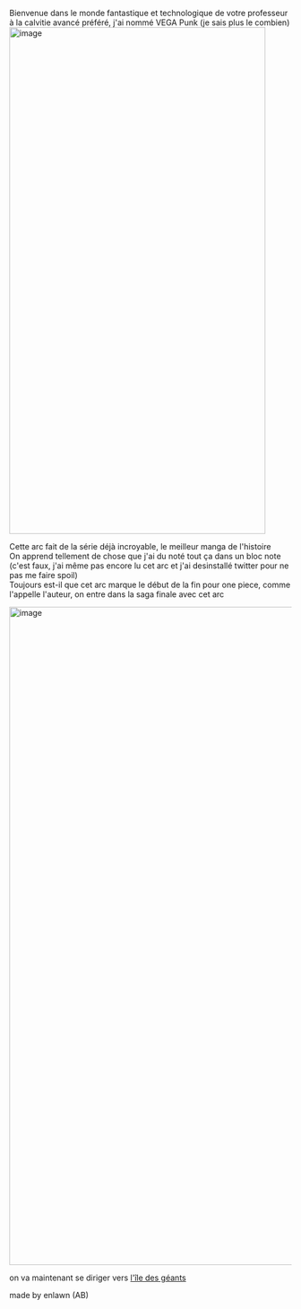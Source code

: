 Bienvenue dans le monde fantastique et technologique de votre professeur à la calvitie avancé préféré, j'ai nommé VEGA Punk (je sais plus le combien) 
<img width="457" height="903" alt="image" src="https://github.com/user-attachments/assets/b233d989-1ecc-4004-ab7d-8ff42abcb5f9" />


Cette arc fait de la série déjà incroyable, le meilleur manga de l'histoire  
On apprend tellement de chose que j'ai du noté tout ça dans un bloc note   
(c'est faux, j'ai même pas encore lu cet arc et j'ai desinstallé twitter pour ne pas me faire spoil)  
Toujours est-il que cet arc marque le début de la fin pour one piece, comme l'appelle l'auteur, on entre dans la saga finale avec cet arc


<img width="1000" height="1173" alt="image" src="https://github.com/user-attachments/assets/2bca4aaf-9b72-4ede-bb69-4a3e698f4545" />

on va maintenant se diriger vers [l'île des géants](https://github.com/Enlawn/TP2---labyrinth/blob/main/ERBAF.md)




made by enlawn (AB) 

